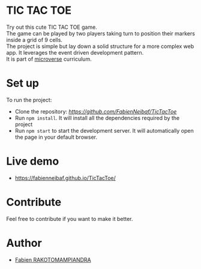 # TIC TAC TOE

Try out this cute TIC TAC TOE game.  
The game can be played by two players taking turn to position their markers inside a grid of 9 cells.  
The project is simple but lay down a solid structure for a more complex web app. It leverages the event driven development pattern.  
It is part of [microverse](https://www.microverse.org/) curriculum.

# Set up

To run the project:

- Clone the repository: _https://github.com/FabienNeibaf/TicTacToe_
- Run `npm install`. It will install all the dependencies required by the project
- Run `npm start` to start the development server. It will automatically open the page in your default browser.

# Live demo

- https://fabienneibaf.github.io/TicTacToe/

# Contribute

Feel free to contribute if you want to make it better.

# Author

- [Fabien RAKOTOMAMPIANDRA](https://github.com/FabienNeibaf/)
